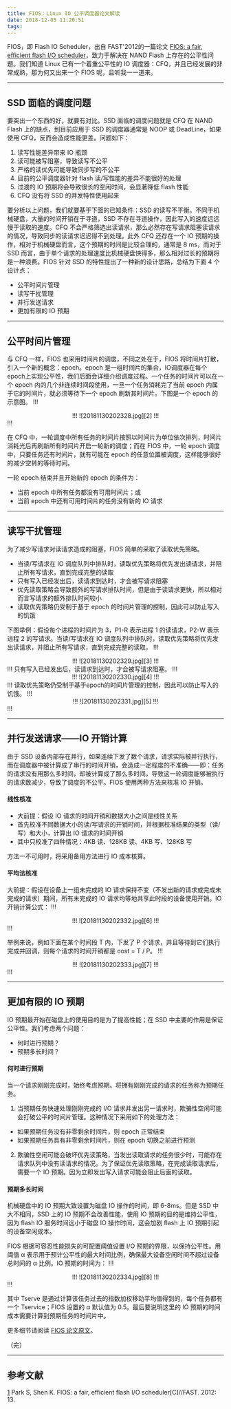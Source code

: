 ```yaml
---
title: FIOS：Linux IO 公平调度器论文解读
date: 2018-12-05 11:20:51
tags:
---
```



FIOS，即 Flash IO Scheduler，出自 FAST'2012的一篇论文 [FIOS: a fair, efficient flash I/O scheduler][1]，致力于解决在 NAND Flash 上存在的公平性问题。我们知道 Linux 已有一个着重公平性的 IO 调度器：CFQ，并且已经发展的非常成熟，那为何又出来一个 FIOS 呢，且听我一一道来。


----------


## SSD 面临的调度问题

要突出一个东西的好，就要有对比。SSD 面临的调度问题就是 CFQ 在 NAND Flash 上的缺点，到目前应用于 SSD 的调度器通常是 NOOP 或 DeadLine，如果使用 CFQ，反而会造成性能更差。问题如下：

1. 读写性能差异带来 IO 瓶颈
2. 读可能被写阻塞，导致读写不公平
3. 严格的读优先可能导致同步写的不公平
4. 目前的公平调度器针对 flash 读/写性能的差异不能很好的处理
5. 过渡的 IO 预期将会导致很长的空闲时间，会显著降低 flash 性能
6. CFQ 没有将 SSD 的并发特性使用起来

要分析以上问题，我们就要基于下面的已知条件：SSD 的读写不平衡。不同于机械硬盘，大量的时间开销在于寻道，SSD 不存在寻道操作，因此写入的速度远远慢于读取的速度。CFQ 不会严格筛选出读请求，那么必然存在写请求阻塞读请求的情况，导致同步的读请求迟迟得不到处理。此外 CFQ 还存在一个 IO 预期的操作，相对于机械硬盘而言，这个预期的时间是比较合理的，通常是 8 ms，而对于 SSD 而言，由于单个请求的处理速度比机械硬盘快得多，那么相对过长的预期将是一种浪费。FIOS 针对 SSD 的特性提出了一种新的设计思路，总结为下面 4 个设计点：
- 公平时间片管理
- 读写干扰管理
- 并行发送请求
- 更加有限的 IO 预期


----------


## 公平时间片管理

与 CFQ 一样，FIOS 也采用时间片的调度，不同之处在于，FIOS 将时间片打散，引入一个新的概念：epoch。epoch 是一组时间片的集合，IO调度器在每个epoch上实现公平性，我们后面会详细介绍调度过程。一个任务的时间片可以在一个 epoch 内的几个非连续时间段使用，一旦一个任务消耗完了当前 epoch 内属于它的时间片，就必须等待下一个 epoch 刷新其时间片。下图是一个 epoch 的示意图。
!!!
<center>
!!!
![20181130202328.jpg][2]
!!!
</center>
!!!

在 CFQ 中，一轮调度中所有任务的时间片按照以时间片为单位依次排列，时间片消耗光后再刷新所有时间片开启一轮新的调度；而在 FIOS 中，一轮 epoch 调度中，只要任务还有时间片，就有可能在 epoch 的任意位置被调度，这样能够很好的减少空转的等待时间。

一轮 epoch 结束并且开始新的 epoch 的条件为：
- 当前 epoch 中所有任务都没有可用时间片；或
- 当前 epoch 中还有可用时间片的任务没有新的 IO 请求


----------


## 读写干扰管理

为了减少写请求对读请求造成的阻塞，FIOS 简单的采取了读取优先策略。
- 当读/写请求在 IO 调度队列中排队时，读取优先策略将优先发出读请求，并阻止所有写请求，直到完成完整的读取
- 只有写入已经发出后，读请求到达时，才会被写请求阻塞
- 优先读取策略会导致额外的写请求排队时间，但是由于读请求更快，所以相对而言写请求的额外排队时间较小
- 读取优先策略仍受制于基于 epoch 的时间片管理的控制，因此可以防止写入的饥饿

下图举例：假设每个进程的时间片为 3，P1-R 表示进程 1 的读请求，P2-W 表示进程 2 的写请求。当读/写请求在 IO 调度队列中排队时，读取优先策略将优先发出读请求，并阻止所有写请求，直到完成完整的读取。
!!!
<center>
!!!
![20181130202329.jpg][3]
!!!
</center>
!!!
只有写入已经发出后，读请求到达时，才会被写请求阻塞。
!!!
<center>
!!!
![20181130202330.jpg][4]
!!!
</center>
!!!
读取优先策略仍受制于基于epoch的时间片管理的控制，因此可以防止写入的饥饿。
!!!
<center>
!!!
![20181130202331.jpg][5]
!!!
</center>
!!!


----------


## 并行发送请求——IO 开销计算

由于 SSD 设备内部存在并行，如果连续下发了数个请求，请求实际被并行执行，而在调度器中被计算成了串行的时间开销，会造成一定程度的不准确——即：任务的请求没有用那么多时间，却被计算成了那么多时间，导致这一轮调度能够被执行的请求数减少，导致了调度的不公平。FIOS 使用两种方法来核准 IO 开销。

#### 线性核准

- 大前提：假设 IO 请求的时间开销和数据大小之间是线性关系
- 首先校准不同数据大小的读/写请求的开销时间，并根据校准结果的类型（读/写）和大小，计算出 IO 请求的时间开销
- 其中只校准了四种情况：4KB 读、128KB 读、4KB 写、128KB 写

方法一不可用时，将采用备用方法进行 IO 成本核算。

#### 平均法核准

大前提：假设在设备上一组未完成的 IO 请求保持不变（不发出新的请求或完成未完成的请求）期间，所有未完成的 IO 请求均等地共享此时段的设备使用开销。IO 开销计算公式：
!!!
<center>
!!!
![20181130202332.jpg][6]
!!!
</center>
!!!

举例来说，例如下面在某个时间段 T 内，下发了 P 个请求，并且等待到它们执行完成并回调，则每个请求的时间开销都是 cost = T / P。
!!!
<center>
!!!
![20181130202333.jpg][7]
!!!
</center>
!!!


----------


## 更加有限的 IO 预期

IO 预期最开始在磁盘上的使用目的是为了提高性能；在 SSD 中主要的作用是保证公平性。我们考虑两个问题：
- 何时进行预期？
- 预期多长时间？

#### 何时进行预期

当一个请求刚刚完成时，始终考虑预期。将拥有刚刚完成的请求的任务称为预期任务。
1. 当预期任务快速处理刚刚完成的 I/O 请求并发出另一请求时，欺骗性空闲可能会打破公平的时间片管理。这种情况下采用如下的处理方法：
 - 如果预期任务没有非零剩余时间片，则 epoch 正常结束
 - 如果预期任务具有非零剩余时间片，则在 epoch 切换之前进行预测
2. 欺骗性空闲可能会破坏优先读策略，当发出读取请求的任务很少时，可能存在请求队列中没有读请求的情况。为了保证优先读取策略，在完成读取请求后，需要一个 IO 预期。因为立即发出写入请求可能会阻止后面的读取。

#### 预期多长时间

机械硬盘中的 IO 预期大致设置为磁盘 IO 操作的时间，即 6-8ms。但是 SSD 中大不相同，SSD 上的 IO 预期不会改善性能，使用 IO 预期的目的是维持公平性，因为 flash IO 服务时间远小于磁盘 IO 操作时间，这会加剧 flash 上 IO 预期引起的设备空闲成本。

FIOS 根据可容忍性能损失的可配置阈值设置 I/O 预期的界限，以保持公平性。用阈值 α 表示用于预计公平性的最大时间比例，确保最大设备空闲时间不超过设备总时间的 α 比例。IO 预期的时间为：
!!!
<center>
!!!
![20181130202334.jpg][8]
!!!
</center>
!!!

其中 Tserve 是通过计算该任务过去的指数加权移动平均值得到的，每个任务都有一个 Tservice；FIOS 设置的 α 默认值为 0.5。最后要说明这里的 IO 预期的时间成本需要计算到预期任务的时间片中。

更多细节请阅读 [FIOS 论文原文][9]。

（完）


----------


## 参考文献
[1] Park S, Shen K. FIOS: a fair, efficient flash I/O scheduler[C]//FAST. 2012: 13.


  [1]: https://www.usenix.org/legacy/event/fast12/tech/full_papers/Park.pdf
  [2]: http://blog.xxiong.me/usr/uploads/2018/12/3733445443.jpg
  [3]: http://blog.xxiong.me/usr/uploads/2018/12/291393210.jpg
  [4]: http://blog.xxiong.me/usr/uploads/2018/12/1280968980.jpg
  [5]: http://blog.xxiong.me/usr/uploads/2018/12/80876022.jpg
  [6]: http://blog.xxiong.me/usr/uploads/2018/12/3286290209.jpg
  [7]: http://blog.xxiong.me/usr/uploads/2018/12/4079321370.jpg
  [8]: http://blog.xxiong.me/usr/uploads/2018/12/2092397694.jpg
  [9]: https://www.usenix.org/legacy/event/fast12/tech/full_papers/Park.pdf
